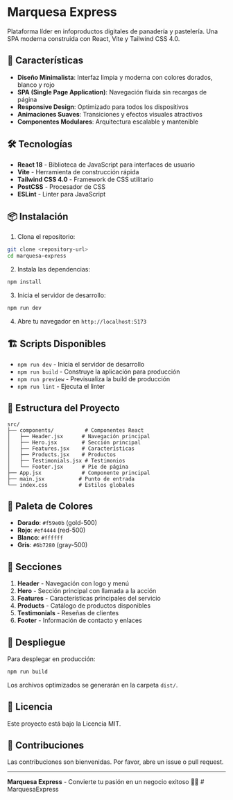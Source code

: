 # Marquesa Express

Plataforma líder en infoproductos digitales de panadería y pastelería. Una SPA moderna construida con React, Vite y Tailwind CSS 4.0.

## 🚀 Características

- **Diseño Minimalista**: Interfaz limpia y moderna con colores dorados, blanco y rojo
- **SPA (Single Page Application)**: Navegación fluida sin recargas de página
- **Responsive Design**: Optimizado para todos los dispositivos
- **Animaciones Suaves**: Transiciones y efectos visuales atractivos
- **Componentes Modulares**: Arquitectura escalable y mantenible

## 🛠️ Tecnologías

- **React 18** - Biblioteca de JavaScript para interfaces de usuario
- **Vite** - Herramienta de construcción rápida
- **Tailwind CSS 4.0** - Framework de CSS utilitario
- **PostCSS** - Procesador de CSS
- **ESLint** - Linter para JavaScript

## 📦 Instalación

1. Clona el repositorio:
```bash
git clone <repository-url>
cd marquesa-express
```

2. Instala las dependencias:
```bash
npm install
```

3. Inicia el servidor de desarrollo:
```bash
npm run dev
```

4. Abre tu navegador en `http://localhost:5173`

## 🏗️ Scripts Disponibles

- `npm run dev` - Inicia el servidor de desarrollo
- `npm run build` - Construye la aplicación para producción
- `npm run preview` - Previsualiza la build de producción
- `npm run lint` - Ejecuta el linter

## 📁 Estructura del Proyecto

```
src/
├── components/          # Componentes React
│   ├── Header.jsx      # Navegación principal
│   ├── Hero.jsx        # Sección principal
│   ├── Features.jsx    # Características
│   ├── Products.jsx    # Productos
│   ├── Testimonials.jsx # Testimonios
│   └── Footer.jsx      # Pie de página
├── App.jsx             # Componente principal
├── main.jsx           # Punto de entrada
└── index.css          # Estilos globales
```

## 🎨 Paleta de Colores

- **Dorado**: `#f59e0b` (gold-500)
- **Rojo**: `#ef4444` (red-500)
- **Blanco**: `#ffffff`
- **Gris**: `#6b7280` (gray-500)

## 📱 Secciones

1. **Header** - Navegación con logo y menú
2. **Hero** - Sección principal con llamada a la acción
3. **Features** - Características principales del servicio
4. **Products** - Catálogo de productos disponibles
5. **Testimonials** - Reseñas de clientes
6. **Footer** - Información de contacto y enlaces

## 🚀 Despliegue

Para desplegar en producción:

```bash
npm run build
```

Los archivos optimizados se generarán en la carpeta `dist/`.

## 📄 Licencia

Este proyecto está bajo la Licencia MIT.

## 🤝 Contribuciones

Las contribuciones son bienvenidas. Por favor, abre un issue o pull request.

---

**Marquesa Express** - Convierte tu pasión en un negocio exitoso 🥖✨
#   M a r q u e s a E x p r e s s  
 